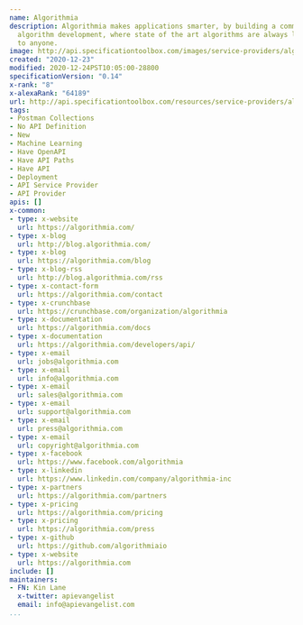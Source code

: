 ```yaml
---
name: Algorithmia
description: Algorithmia makes applications smarter, by building a community around
  algorithm development, where state of the art algorithms are always live and accessible
  to anyone.
image: http://api.specificationtoolbox.com/images/service-providers/algorithmia.jpg
created: "2020-12-23"
modified: 2020-12-24PST10:05:00-28800
specificationVersion: "0.14"
x-rank: "8"
x-alexaRank: "64189"
url: http://api.specificationtoolbox.com/resources/service-providers/algorithmia/
tags:
- Postman Collections
- No API Definition
- New
- Machine Learning
- Have OpenAPI
- Have API Paths
- Have API
- Deployment
- API Service Provider
- API Provider
apis: []
x-common:
- type: x-website
  url: https://algorithmia.com/
- type: x-blog
  url: http://blog.algorithmia.com/
- type: x-blog
  url: https://algorithmia.com/blog
- type: x-blog-rss
  url: http://blog.algorithmia.com/rss
- type: x-contact-form
  url: https://algorithmia.com/contact
- type: x-crunchbase
  url: https://crunchbase.com/organization/algorithmia
- type: x-documentation
  url: https://algorithmia.com/docs
- type: x-documentation
  url: https://algorithmia.com/developers/api/
- type: x-email
  url: jobs@algorithmia.com
- type: x-email
  url: info@algorithmia.com
- type: x-email
  url: sales@algorithmia.com
- type: x-email
  url: support@algorithmia.com
- type: x-email
  url: press@algorithmia.com
- type: x-email
  url: copyright@algorithmia.com
- type: x-facebook
  url: https://www.facebook.com/algorithmia
- type: x-linkedin
  url: https://www.linkedin.com/company/algorithmia-inc
- type: x-partners
  url: https://algorithmia.com/partners
- type: x-pricing
  url: https://algorithmia.com/pricing
- type: x-pricing
  url: https://algorithmia.com/press
- type: x-github
  url: https://github.com/algorithmiaio
- type: x-website
  url: https://algorithmia.com
include: []
maintainers:
- FN: Kin Lane
  x-twitter: apievangelist
  email: info@apievangelist.com
...
```

